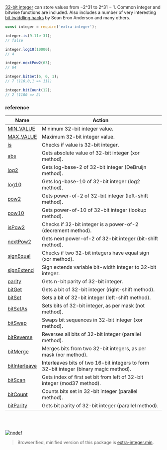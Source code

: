 [32-bit integer] can store values from −2^31 to 2^31 − 1.
Common integer and bitwise functions are included. Also includes a number of
very interesting [bit twiddling hacks] by Sean Eron Anderson and many others.

```javascript
const integer = require('extra-integer');

integer.is(9.11e-31);
// false

integer.log10(10000);
// 4

integer.nextPow2(63);
// 64

integer.bitSet(6, 0, 1);
// 7 (110,0,1 => 111)

integer.bitCount(12);
// 2 (1100 => 2)
```

### reference

| Name                | Action
|---------------------|-------
| [MIN_VALUE]         | Minimum 32-bit integer value.
| [MAX_VALUE]         | Maximum 32-bit integer value.
| [is]                | Checks if value is 32-bit integer.
| [abs]               | Gets absolute value of 32-bit integer (xor method).
| [log2]              | Gets log-base-2 of 32-bit integer (DeBruijn method).
| [log10]             | Gets log-base-10 of 32-bit integer (log2 method).
| [pow2]              | Gets power-of-2 of 32-bit integer (left-shift method).
| [pow10]             | Gets power-of-10 of 32-bit integer (lookup method).
| [isPow2]            | Checks if 32-bit integer is a power-of-2 (decrement method).
| [nextPow2]          | Gets next power-of-2 of 32-bit integer (bit-shift method).
| [signEqual]         | Checks if two 32-bit integers have equal sign (xor method).
| [signExtend]        | Sign extends variable bit-width integer to 32-bit integer.
| [parity]            | Gets n-bit parity of 32-bit integer.
| [bitGet]            | Gets a bit of 32-bit integer (right-shift method).
| [bitSet]            | Sets a bit of 32-bit integer (left-shift method).
| [bitSetAs]          | Sets bits of 32-bit integer, as per mask (not method).
| [bitSwap]           | Swaps bit sequences in 32-bit integer (xor method).
| [bitReverse]        | Reverses all bits of 32-bit integer (parallel method).
| [bitMerge]          | Merges bits from two 32-bit integers, as per mask (xor method).
| [bitInterleave]     | Interleaves bits of two 16-bit integers to form 32-bit integer (binary magic method).
| [bitScan]           | Gets index of first set bit from left of 32-bit integer (mod37 method).
| [bitCount]          | Counts bits set in 32-bit integer (parallel method).
| [bitParity]         | Gets bit parity of 32-bit integer (parallel method).

<br>
<br>

[![nodef](https://merferry.glitch.me/card/extra-integer.svg)](https://nodef.github.io)

> Browserified, minified version of this package is [extra-integer.min].

[MIN_VALUE]: https://github.com/nodef/extra-integer/wiki/MIN_VALUE
[MAX_VALUE]: https://github.com/nodef/extra-integer/wiki/MAX_VALUE
[is]: https://github.com/nodef/extra-integer/wiki/is
[abs]: https://github.com/nodef/extra-integer/wiki/abs
[log2]: https://github.com/nodef/extra-integer/wiki/log2
[log10]: https://github.com/nodef/extra-integer/wiki/log10
[pow2]: https://github.com/nodef/extra-integer/wiki/pow2
[pow10]: https://github.com/nodef/extra-integer/wiki/pow10
[isPow2]: https://github.com/nodef/extra-integer/wiki/isPow2
[nextPow2]: https://github.com/nodef/extra-integer/wiki/nextPow2
[signEqual]: https://github.com/nodef/extra-integer/wiki/signEqual
[signExtend]: https://github.com/nodef/extra-integer/wiki/signExtend
[parity]: https://github.com/nodef/extra-integer/wiki/parity
[bitGet]: https://github.com/nodef/extra-integer/wiki/bitGet
[bitSet]: https://github.com/nodef/extra-integer/wiki/bitSet
[bitSetAs]: https://github.com/nodef/extra-integer/wiki/bitSetAs
[bitSwap]: https://github.com/nodef/extra-integer/wiki/bitSwap
[bitReverse]: https://github.com/nodef/extra-integer/wiki/bitReverse
[bitMerge]: https://github.com/nodef/extra-integer/wiki/bitMerge
[bitInterleave]: https://github.com/nodef/extra-integer/wiki/bitInterleave
[bitScan]: https://github.com/nodef/extra-integer/wiki/bitScan
[bitCount]: https://github.com/nodef/extra-integer/wiki/bitCount
[bitParity]: https://github.com/nodef/extra-integer/wiki/bitParity
[32-bit integer]: https://developer.mozilla.org/en-US/docs/Web/JavaScript/Reference/Operators/Bitwise_Operators
[bit twiddling hacks]: https://graphics.stanford.edu/~seander/bithacks.html
[extra-integer.min]: https://www.npmjs.com/package/extra-integer.min
